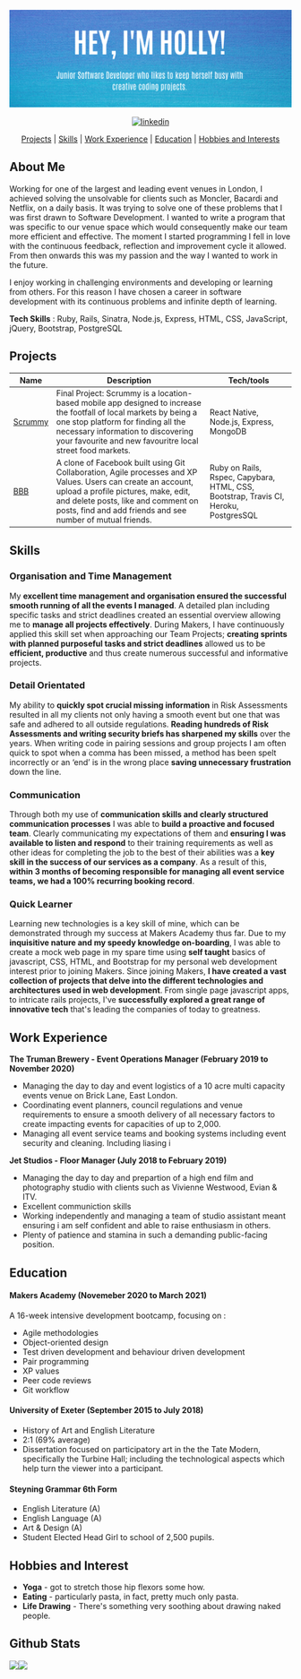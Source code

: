 
![README Banner](banner.png)

<div align="center"> 

<a href='https://www.linkedin.com/in/holly-duckett-b41010192/'>
<img src="https://www.iconfinder.com/data/icons/free-social-icons/67/linkedin_circle_color-512.png" alt="linkedin" hspace="50" height="42" width="42"></a>

[Projects](#Projects) | [Skills](#skills) | [Work Experience](#work-experience) | [Education](#education) | [Hobbies and Interests](#hobbies-and-interests)

</div>

## About Me

Working for one of the largest and leading event venues in London, I achieved solving the unsolvable for clients such as Moncler, Bacardi and Netflix, on a daily basis. It was trying to solve one of these problems that I was first drawn to Software Development. I wanted to write a program that was specific to our venue space which would consequently make our team more efficient and effective. The moment I started programming I fell in love with the continuous feedback, reflection and improvement cycle it allowed. From then onwards this was my passion and the way I wanted to work in the future.

I enjoy working in challenging environments and developing or learning from others. For this reason I have chosen a career in software development with its continuous problems and infinite depth of learning. 

**Tech Skills** : Ruby, Rails, Sinatra, Node.js, Express, HTML, CSS, JavaScript, jQuery, Bootstrap, PostgreSQL
  
## Projects

| Name                         |  Description       | Tech/tools        |
| ---------------------------- | ----------------- | ----------------- |
| [Scrummy](https://github.com/HolsDuckett/MarketFinder) |Final Project: Scrummy is a location-based mobile app designed to increase the footfall of local markets by being a one stop platform for finding all the necessary information to discovering your favourite and new favouritre local street food markets. | React Native, Node.js, Express, MongoDB |
| [BBB](https://github.com/HolsDuckett/acebook-BBB) | A clone of Facebook built using Git Collaboration, Agile processes and XP Values. Users can create an account, upload a profile pictures, make, edit, and delete posts, like and comment on posts, find and add friends and see number of mutual friends. | Ruby on Rails, Rspec, Capybara, HTML, CSS, Bootstrap, Travis CI, Heroku, PostgresSQL |

## Skills

### Organisation and Time Management

My **excellent time management and organisation ensured the successful smooth running of all the events I managed**. A detailed plan including specific tasks and strict deadlines created an essential overview allowing me to **manage all projects effectively**. During Makers, I have continuously applied this skill set when approaching our Team Projects; **creating sprints with planned purposeful tasks and strict deadlines** allowed us to be **efficient, productive** and thus create numerous successful and informative projects.

### Detail Orientated

My ability to **quickly spot crucial missing information** in Risk Assessments resulted in all my clients not only having a smooth event but one that was safe and adhered to all outside regulations. **Reading hundreds of Risk Assessments and writing security briefs has sharpened my skills** over the years. When writing code in pairing sessions and group projects I am often quick to spot when a comma has been missed, a method has been spelt incorrectly or an ‘end’ is in the wrong place **saving unnecessary frustration** down the line.

### Communication

Through both my use of **communication skills and clearly structured communication processes** I was able to **build a proactive and focused team**. Clearly communicating my expectations of them and **ensuring I was available to listen and respond** to their training requirements as well as other ideas for completing the job to the best of their abilities was a **key skill in the success of our services as a company**. As a result of this, **within 3 months of becoming responsible for managing all event service teams, we had a 100% recurring booking record**.


### Quick Learner

Learning new technologies is a key skill of mine, which can be demonstrated through my success at Makers Academy thus far. Due to my **inquisitive nature and my speedy knowledge on-boarding**, I was able to create a mock web page in my spare time using **self taught** basics of javascript, CSS, HTML, and Bootstrap for my personal web development interest prior to joining Makers. Since joining Makers, **I have created a vast collection of projects that delve into the different technologies and architectures used in web development**. From single page javascript apps, to intricate rails projects, I've **successfully explored a great range of innovative tech** that's leading the companies of today to greatness.


## Work Experience

**The Truman Brewery - Event Operations Manager (February 2019 to November 2020)**

- Managing the day to day and event logistics of a 10 acre multi
capacity events venue on Brick Lane, East London.
- Coordinating event planners, council regulations and venue requirements to ensure a
smooth delivery of all necessary factors to create impacting events
for capacities of up to 2,000. 
- Managing all event service teams and booking systems including event security and cleaning. Including liasing i

**Jet Studios - Floor Manager (July 2018 to February 2019)**

- Managing the day to day and prepartion of a high end film and photography studio with clients such as Vivienne Westwood, Evian & ITV. 
- Excellent communiction skills 
- Working independently and managing a team of studio assistant meant ensuring i am self confident and able to raise enthusiasm in others.
- Plenty of patience and stamina in such a demanding public-facing position.


## Education

#### Makers Academy (Novemeber 2020 to March 2021)

A 16-week intensive development bootcamp, focusing on :

- Agile methodologies
- Object-oriented design
- Test driven development and behaviour driven development
- Pair programming
- XP values
- Peer code reviews
- Git workflow

#### University of Exeter (September 2015 to July 2018)

- History of Art and English Literature
- 2:1 (69% average)
- Dissertation focused on participatory art in the the Tate Modern, specifically the Turbine Hall; including the technological aspects which help turn the viewer into a participant. 

#### Steyning Grammar 6th Form

- English Literature (A)
- English Language (A)
- Art & Design (A)
- Student Elected Head Girl to school of 2,500 pupils.

## Hobbies and Interest

- **Yoga** - got to stretch those hip flexors some how.
- **Eating** - particularly pasta, in fact, pretty much only pasta.
- **Life Drawing** - There's something very soothing about drawing naked people. 

## Github Stats 

<!--
![GitHub stats](https://github-readme-stats.vercel.app/api?username=HolsDuckett&show_icons=true&theme=react)
![Top Langs](https://github-readme-stats.vercel.app/api/top-langs/?username=HolsDuckett&theme=react&hide=SCSS)
-->
<div>
<a href="https://github-readme-stats.vercel.app/api?username=HolsDuckett&show_icons=true&theme=react">
  <img  align="left" src="https://github-readme-stats.vercel.app/api?username=HolsDuckett&show_icons=true&theme=react" />
</a>
  
  
<a href="https://github-readme-stats.vercel.app/api/top-langs/?username=HolsDuckett&theme=react&hide=SCSS">
  <img align="left" src="https://github-readme-stats.vercel.app/api/top-langs/?username=HolsDuckett&theme=react&hide=SCSS" />
</a>
</div>

